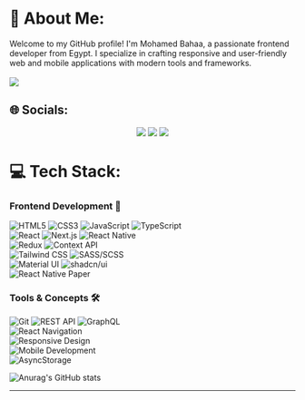 # 💫 About Me:
Welcome to my GitHub profile! I'm Mohamed Bahaa, a passionate frontend developer from Egypt. I specialize in crafting responsive and user-friendly web and mobile applications with modern tools and frameworks.<br><br>
![](https://komarev.com/ghpvc/?username=Mowaah&color=blue&style=for-the-badge)<br>

## 🌐 Socials:
<p align="center">
  <a href="https://www.linkedin.com/in/mohamed-bahaa123/"><img src="https://skillicons.dev/icons?i=linkedin" /></a>
  <a href="mailto:mohamed.bahaa5300@gmail.com"><img src="https://skillicons.dev/icons?i=gmail" /></a>
  <a href="https://x.com/MohaBOF"><img src="https://skillicons.dev/icons?i=twitter" /></a>
</p>

# 💻 Tech Stack:
### Frontend Development 🚀
![HTML5](https://img.shields.io/badge/html5-%23E34F26.svg?style=for-the-badge&logo=html5&logoColor=white) 
![CSS3](https://img.shields.io/badge/css3-%231572B6.svg?style=for-the-badge&logo=css3&logoColor=white) 
![JavaScript](https://img.shields.io/badge/javascript-%23323330.svg?style=for-the-badge&logo=javascript&logoColor=%23F7DF1E) 
![TypeScript](https://img.shields.io/badge/typescript-%23007ACC.svg?style=for-the-badge&logo=typescript&logoColor=white)  
![React](https://img.shields.io/badge/react-%2320232a.svg?style=for-the-badge&logo=react&logoColor=%2361DAFB) 
![Next.js](https://img.shields.io/badge/Next.js-000000?style=for-the-badge&logo=next.js&logoColor=white) 
![React Native](https://img.shields.io/badge/react%20native-%2320232a.svg?style=for-the-badge&logo=react&logoColor=%2361DAFB)  
![Redux](https://img.shields.io/badge/redux-%23593d88.svg?style=for-the-badge&logo=redux&logoColor=white) 
![Context API](https://img.shields.io/badge/context%20api-%2320232a.svg?style=for-the-badge&logo=react&logoColor=%2361DAFB)  
![Tailwind CSS](https://img.shields.io/badge/tailwindcss-%2338B2AC.svg?style=for-the-badge&logo=tailwind-css&logoColor=white) 
![SASS/SCSS](https://img.shields.io/badge/sass-%23CC6699.svg?style=for-the-badge&logo=sass&logoColor=white)  
![Material UI](https://img.shields.io/badge/material%20ui-%230081CB.svg?style=for-the-badge&logo=material-ui&logoColor=white) 
![shadcn/ui](https://img.shields.io/badge/shadcn%2Fui-000000?style=for-the-badge&logo=shadcn&logoColor=white)  
![React Native Paper](https://img.shields.io/badge/react%20native%20paper-%234A90E2.svg?style=for-the-badge&logo=react&logoColor=white)

### Tools & Concepts 🛠️
![Git](https://img.shields.io/badge/git-%23F05033.svg?style=for-the-badge&logo=git&logoColor=white) 
![REST API](https://img.shields.io/badge/rest%20api-%23000000.svg?style=for-the-badge&logo=rest&logoColor=white) 
![GraphQL](https://img.shields.io/badge/graphql-%23E10098.svg?style=for-the-badge&logo=graphql&logoColor=white)  
![React Navigation](https://img.shields.io/badge/react%20navigation-%2320232a.svg?style=for-the-badge&logo=react&logoColor=%2361DAFB)  
![Responsive Design](https://img.shields.io/badge/responsive%20design-%2300C7B7.svg?style=for-the-badge&logo=responsive-design&logoColor=white)  
![Mobile Development](https://img.shields.io/badge/mobile%20development-%234285F4.svg?style=for-the-badge&logo=mobile&logoColor=white)  
![AsyncStorage](https://img.shields.io/badge/asyncstorage-%23FFCA28.svg?style=for-the-badge&logo=react&logoColor=black)


![Anurag's GitHub stats](https://github-readme-stats.vercel.app/api?username=Mowaah&theme=dark&show_icons=true)

---

